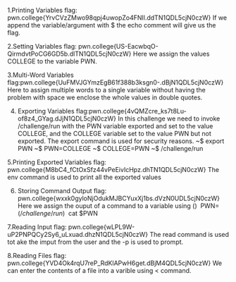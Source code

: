 1.Printing Variables
flag: pwn.college{YrvCVzZMwo98qpj4uwopZo4FNIl.ddTN1QDL5cjN0czW}
If we append the variable/argument with $ the echo comment will give us the flag.

2.Setting Variables
flag: pwn.college{US-EacwbqO-QirmdvtPoCG6GD5b.dlTN1QDL5cjN0czW}
Here we assign the values COLLEGE to the variable PWN.

3.Multi-Word Variables
flag:pwn.college{UuFMVJGYmzEgB61f388b3ksgn0-.dBjN1QDL5cjN0czW}
Here to assign multiple words to a single variable without having the problem with space we enclose the whole values in double quotes.

4. Exporting Variables
flag:pwn.college{4vQMZcre_ks7t8Lu-of8z4_GYag.dJjN1QDL5cjN0czW}
In this challenge we need to invoke /challenge/run with the PWN variable exported and set to the value COLLEGE, and the COLLEGE variable set to the value PWN but not exported.
The export command is used for security reasons.
~$ export PWN
~$ PWN=COLLEGE
~$ COLLEGE=PWN
~$ /challenge/run

5.Printing Exported Variables
flag: pwn.college{M8bC4_fCtOxSfz44vPeEivIcHpz.dhTN1QDL5cjN0czW}
The env command is used to print all the exported values

6. Storing Command Output
   flag: pwn.college{wxxk0gyloNjOdukMJBCYuxXj1bs.dVzN0UDL5cjN0czW}
   Here we assign the ouput of a command to a variable using $()
   ~$ PWN=$(/challenge/run)
   ~$ cat $PWN


7.Reading Input
flag: pwn.college{wLPL9W-uP2PNPQCy2Sy6_uLxuad.dhzN1QDL5cjN0czW}
The read command is used tot ake the imput from the user and the -p is used to prompt.

8.Reading Files
flag: pwn.college{YVD4Ok4rqU7reP_RdKlAPwH6get.dBjM4QDL5cjN0czW}
We can enter the contents of a file into a varible using < command.

